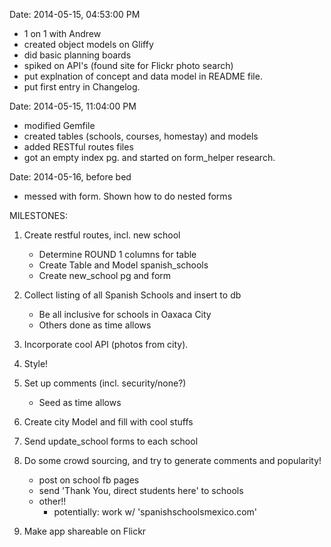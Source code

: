 Date: 2014-05-15, 04:53:00 PM

- 1 on 1 with Andrew
- created object models on Gliffy
- did basic planning boards
- spiked on API's (found site for Flickr photo search)
- put explnation of concept and data model in README file.
- put first entry in Changelog.


Date: 2014-05-15, 11:04:00 PM

- modified Gemfile
- created tables (schools, courses, homestay) and models
- added RESTful routes files
- got an empty index pg. and started on form_helper research.

Date: 2014-05-16, before bed

- messed with form. Shown how to do nested forms
















MILESTONES:

1) Create restful routes, incl. new school
   - Determine ROUND 1 columns for table
   - Create Table and Model spanish_schools
   - Create new_school pg and form
2) Collect listing of all Spanish Schools and insert to db
   - Be all inclusive for schools in Oaxaca City
   - Others done as time allows
3) Incorporate cool API (photos from city).
4) Style!

5) Set up comments (incl. security/none?)
   - Seed as time allows
6) Create city Model and fill with cool stuffs
7) Send update_school forms to each school

8) Do some crowd sourcing, and try to generate comments and popularity!
   - post on school fb pages
   - send 'Thank You, direct students here' to schools
   - other!!
      - potentially: work w/ 'spanishschoolsmexico.com'
9) Make app shareable on Flickr
